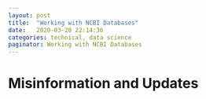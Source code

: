 ```yaml
---
layout: post
title:  "Working with NCBI Databases"
date:   2020-03-20 22:14:36
categories: technical, data science
paginator: Working with NCBI Databases
---
```

# Misinformation and Updates
